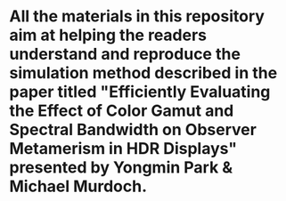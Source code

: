 # All the materials in this repository aim at helping the readers understand and reproduce the simulation method described in the paper titled "Efficiently Evaluating the Effect of Color Gamut and Spectral Bandwidth on Observer Metamerism in HDR Displays" presented by Yongmin Park & Michael Murdoch. 
